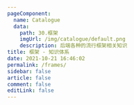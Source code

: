 ```yaml
---
pageComponent: 
  name: Catalogue
  data: 
    path: 30.框架
    imgUrl: /img/catalogue/default.png
    description: 后端各种的流行框架相关知识
title: 框架 - 知识体系
date: 2021-10-21 16:46:02
permalink: /frames/
sidebar: false
article: false
comment: false
editLink: false
---
```

